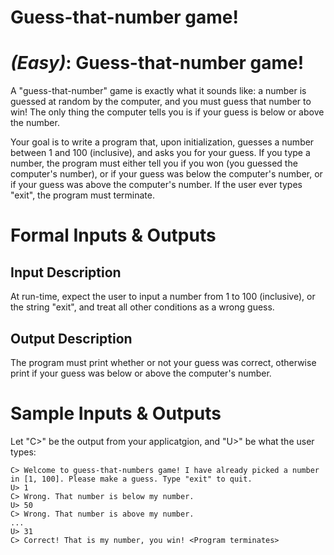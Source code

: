 # Guess-that-number game!
<div class="md"><h1><a href="#EasyIcon"></a> <em>(Easy)</em>: Guess-that-number game!</h1>
<p>A "guess-that-number" game is exactly what it sounds like: a number is guessed at random by the computer, and you must guess that number to win! The only thing the computer tells you is if your guess is below or above the number.</p>
<p>Your goal is to write a program that, upon initialization, guesses a number between 1 and 100 (inclusive), and asks you for your guess. If you type a number, the program must either tell you if you won (you guessed the computer's number), or if your guess was below the computer's number, or if your guess was above the computer's number. If the user ever types "exit", the program must terminate.</p>
<h1>Formal Inputs &amp; Outputs</h1>
<h2>Input Description</h2>
<p>At run-time, expect the user to input a number from 1 to 100 (inclusive), or the string "exit", and treat all other conditions as a wrong guess.</p>
<h2>Output Description</h2>
<p>The program must print whether or not your guess was correct, otherwise print if your guess was below or above the computer's number.</p>
<h1>Sample Inputs &amp; Outputs</h1>
<p>Let "C&gt;" be the output from your applicatgion, and "U&gt;" be what the user types:</p>
<pre><code>C&gt; Welcome to guess-that-numbers game! I have already picked a number in [1, 100]. Please make a guess. Type "exit" to quit.
U&gt; 1
C&gt; Wrong. That number is below my number.
U&gt; 50
C&gt; Wrong. That number is above my number.
...
U&gt; 31
C&gt; Correct! That is my number, you win! &lt;Program terminates&gt;
</code></pre>
</div>
